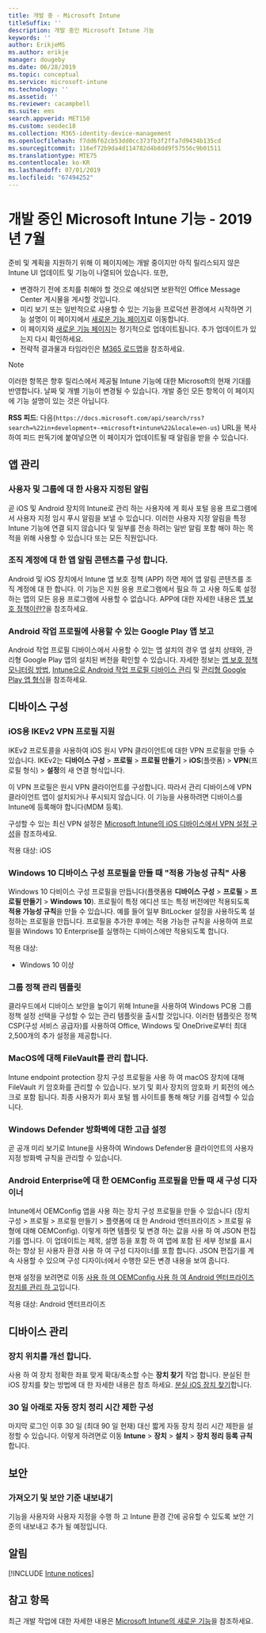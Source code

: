 ```yaml
---
title: 개발 중 - Microsoft Intune
titleSuffix: ''
description: 개발 중인 Microsoft Intune 기능
keywords: ''
author: ErikjeMS
ms.author: erikje
manager: dougeby
ms.date: 06/28/2019
ms.topic: conceptual
ms.service: microsoft-intune
ms.technology: ''
ms.assetid: ''
ms.reviewer: cacampbell
ms.suite: ems
search.appverid: MET150
ms.custom: seodec18
ms.collection: M365-identity-device-management
ms.openlocfilehash: f7dd6f62cb53dd0cc373fb3f2ffa7d9434b135cd
ms.sourcegitcommit: 116ef72b9da4d114782d4b8dd9f57556c9b01511
ms.translationtype: MTE75
ms.contentlocale: ko-KR
ms.lasthandoff: 07/01/2019
ms.locfileid: "67494252"
---
```

# <a name="in-development-for-microsoft-intune---july-2019"></a>개발 중인 Microsoft Intune 기능 - 2019년 7월

준비 및 계획을 지원하기 위해 이 페이지에는 개발 중이지만 아직 릴리스되지 않은 Intune UI 업데이트 및 기능이 나열되어 있습니다. 또한,

- 변경하기 전에 조치를 취해야 할 것으로 예상되면 보완적인 Office Message Center 게시물을 게시할 것입니다.
- 미리 보기 또는 일반적으로 사용할 수 있는 기능을 프로덕션 환경에서 시작하면 기능 설명이 이 페이지에서 [새로운 기능 페이지](whats-new.md)로 이동합니다.
- 이 페이지와 [새로운 기능 페이지](whats-new.md)는 정기적으로 업데이트됩니다. 추가 업데이트가 있는지 다시 확인하세요.
- 전략적 결과물과 타임라인은 [M365 로드맵](https://www.microsoft.com/microsoft-365/roadmap?rtc=2&filters=EMS)을 참조하세요.

> [!Note]
> 이러한 항목은 향후 릴리스에서 제공될 Intune 기능에 대한 Microsoft의 현재 기대를 반영합니다. 날짜 및 개별 기능이 변경될 수 있습니다. 개발 중인 모든 항목이 이 페이지에 기능 설명이 있는 것은 아닙니다.

**RSS 피드**: 다음(`https://docs.microsoft.com/api/search/rss?search=%22in+development+-+microsoft+intune%22&locale=en-us`) URL을 복사하여 피드 판독기에 붙여넣으면 이 페이지가 업데이트될 때 알림을 받을 수 있습니다.

<!--
## What's coming to Intune in the Azure portal 
## What's coming to Intune apps
## Notices
-->

<!-- Common categories:  
#### App management
#### Device configuration
#### Device enrollment
#### Device management
#### Intune apps
#### Monitor and troubleshoot
#### Role-based access control
#### Security

-->
 
<!-- ***********************************************-->
## <a name="app-management"></a>앱 관리


### <a name="customized-notifications-for-users-and-groups-------16766574-----"></a>사용자 및 그룹에 대 한 사용자 지정된 알림    <!-- 16766574   -->
곧 iOS 및 Android 장치의 Intune로 관리 하는 사용자에 게 회사 포털 응용 프로그램에서 사용자 지정 임시 푸시 알림을 보낼 수 있습니다. 이러한 사용자 지정 알림을 특정 Intune 기능에 연결 되지 않습니다 및 일부를 전송 하려는 일반 알림 포함 해야 하는 목적을 위해 사용할 수 있습니다 또는 모든 직원입니다.  

### <a name="configure-app-notification-content-for-organization-accounts----2576686---"></a>조직 계정에 대 한 앱 알림 콘텐츠를 구성 합니다. <!-- 2576686 -->
Android 및 iOS 장치에서 Intune 앱 보호 정책 (APP) 하면 제어 앱 알림 콘텐츠를 조직 계정에 대 한 합니다. 이 기능은 지원 응용 프로그램에서 필요 하 고 사용 하도록 설정 하는 앱의 모든 응용 프로그램에 사용할 수 없습니다. APP에 대한 자세한 내용은 [앱 보호 정책이란?](app-protection-policy.md)을 참조하세요.

### <a name="available-google-play-app-reporting-for-android-work-profiles----3041956----"></a>Android 작업 프로필에 사용할 수 있는 Google Play 앱 보고 <!-- 3041956  -->
Android 작업 프로필 디바이스에서 사용할 수 있는 앱 설치의 경우 앱 설치 상태와, 관리형 Google Play 앱의 설치된 버전을 확인할 수 있습니다. 자세한 정보는 [앱 보호 정책 모니터링 방법](app-protection-policies-monitor.md), [Intune으로 Android 작업 프로필 디바이스 관리](android-enterprise-overview.md) 및 [관리형 Google Play 앱 형식](apps-add-android-for-work.md#managed-google-play-app-type)을 참조하세요.

<!-- ***********************************************-->
## <a name="device-configuration"></a>디바이스 구성


### <a name="support-for-ikev2-vpn-profiles-for-ios----1943438---"></a>iOS용 IKEv2 VPN 프로필 지원 <!-- 1943438 -->
IKEv2 프로토콜을 사용하여 iOS 원시 VPN 클라이언트에 대한 VPN 프로필을 만들 수 있습니다. IKEv2는 **디바이스 구성** > **프로필** > **프로필 만들기** > **iOS**(플랫폼) > **VPN**(프로필 형식) > **설정**의 새 연결 형식입니다.

이 VPN 프로필은 원시 VPN 클라이언트를 구성합니다. 따라서 관리 디바이스에 VPN 클라이언트 앱이 설치되거나 푸시되지 않습니다. 이 기능을 사용하려면 디바이스를 Intune에 등록해야 합니다(MDM 등록).

구성할 수 있는 최신 VPN 설정은 [Microsoft Intune의 iOS 디바이스에서 VPN 설정 구성](vpn-settings-ios.md)을 참조하세요.

적용 대상: iOS

### <a name="use-applicability-rules-when-creating-windows-10-device-configuration-profiles----2549910---"></a>Windows 10 디바이스 구성 프로필을 만들 때 "적용 가능성 규칙" 사용 <!-- 2549910 -->
Windows 10 다비이스 구성 프로필을 만듭니다(플랫폼용 **디바이스 구성** > **프로필** > **프로필 만들기** > **Windows 10**). 프로필이 특정 에디션 또는 특정 버전에만 적용되도록 **적용 가능성 규칙**을 만들 수 있습니다. 예를 들어 일부 BitLocker 설정을 사용하도록 설정하는 프로필을 만듭니다. 프로필을 추가한 후에는 적용 가능한 규칙을 사용하여 프로필을 Windows 10 Enterprise를 실행하는 디바이스에만 적용되도록 합니다.

적용 대상: 
- Windows 10 이상

### <a name="administrative-templates-for-group-policy---------3510695---"></a>그룹 정책 관리 템플릿     <!--  3510695 -->
클라우드에서 디바이스 보안을 높이기 위해 Intune을 사용하여 Windows PC용 그룹 정책 설정 선택을 구성할 수 있는 관리 템플릿을 출시할 것입니다.  이러한 템플릿은 정책 CSP(구성 서비스 공급자)를 사용하여 Office, Windows 및 OneDrive로부터 최대 2,500개의 추가 설정을 제공합니다.

### <a name="manage-filevault-for-macos-------3858502--1210104-----"></a>MacOS에 대해 FileVault를 관리 합니다.   <!--  3858502 + 1210104   -->
Intune endpoint protection 장치 구성 프로필을 사용 하 여 macOS 장치에 대해 FileVault 키 암호화를 관리할 수 있습니다. 보기 및 회사 장치의 암호화 키 회전의 에스크로 포함 됩니다. 최종 사용자가 회사 포털 웹 사이트를 통해 해당 키를 검색할 수 있습니다.

### <a name="advanced-settings-for-windows-defender-firewall-------1311949-------"></a>Windows Defender 방화벽에 대한 고급 설정   <!--  1311949     -->
곧 공개 미리 보기로 Intune을 사용하여 Windows Defender용 클라이언트의 사용자 지정 방화벽 규칙을 관리할 수 있습니다.  

### <a name="new-configuration-designer-when-creating-an-oemconfig-profile-for-android-enterprise----3712769----"></a>Android Enterprise에 대 한 OEMConfig 프로필을 만들 때 새 구성 디자이너 <!-- 3712769  -->
Intune에서 OEMConfig 앱을 사용 하는 장치 구성 프로필을 만들 수 있습니다 (장치 구성 > 프로필 > 프로필 만들기 > 플랫폼에 대 한 Android 엔터프라이즈 > 프로필 유형에 대해 OEMConfig). 이렇게 하면 템플릿 및 변경 하는 값을 사용 하 여 JSON 편집기를 엽니다. 이 업데이트는 제목, 설명 등을 포함 하 여 앱에 포함 된 세부 정보를 표시 하는 향상 된 사용자 환경 사용 하 여 구성 디자이너를 포함 합니다. JSON 편집기를 계속 사용할 수 있으며 구성 디자이너에서 수행한 모든 변경 내용을 보여 줍니다.

현재 설정을 보려면로 이동 [사용 하 여 OEMConfig 사용 하 여 Android 엔터프라이즈 장치를 관리 하 고](android-oem-configuration-overview.md)입니다.

적용 대상: Android 엔터프라이즈


<!-- ***********************************************-->
## <a name="device-management"></a>디바이스 관리

### <a name="improve-device-location---3855417---"></a>장치 위치를 개선 합니다.<!-- 3855417 -->
사용 하 여 장치 정확한 좌표 맞게 확대/축소할 수는 **장치 찾기** 작업 합니다. 분실된 한 iOS 장치를 찾는 방법에 대 한 자세한 내용은 참조 하세요. [분실 iOS 장치 찾기](device-locate.md)합니다.

### <a name="configure-automatic-device-clean-up-time-limit-down-to-30-days---4231059----"></a>30 일 아래로 자동 장치 정리 시간 제한 구성 <!--4231059  -->
마지막 로그인 이후 30 일 (최대 90 일 현재) 대신 짧게 자동 장치 정리 시간 제한을 설정할 수 있습니다. 이렇게 하려면로 이동 **Intune** > **장치** > **설치** > **장치 정리 등록 규칙**합니다.


<!-- ***********************************************-->
## <a name="security"></a>보안

### <a name="import-and-export-security-baselines------3408610------------"></a>가져오기 및 보안 기준 내보내기    <!--3408610          -->  
기능을 사용자와 사용자 지정을 수행 하 고 Intune 환경 간에 공유할 수 있도록 보안 기준의 내보내고 추가 될 예정입니다.



<!-- ***********************************************-->
## <a name="notices"></a>알림

[!INCLUDE [Intune notices](./includes/intune-notices.md)]

## <a name="see-also"></a>참고 항목
최근 개발 작업에 대한 자세한 내용은 [Microsoft Intune의 새로운 기능](whats-new.md)을 참조하세요.


